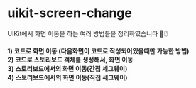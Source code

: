 # uikit-screen-change
UIKit에서 화면 이동을 하는 여러 방법들을 정리하였습니다 🚀🖱️

**1) 코드로 화면 이동 (다음화면이 코드로 작성되어있을때만 가능한 방법)** <br />
**2) 코드로 스토리보드 객체를 생성해서, 화면 이동** <br />
**3) 스토리보드에서의 화면 이동(간접 세그웨이)** <br />
**4) 스토리보드에서의 화면 이동(직접 세그웨이)** <br />
